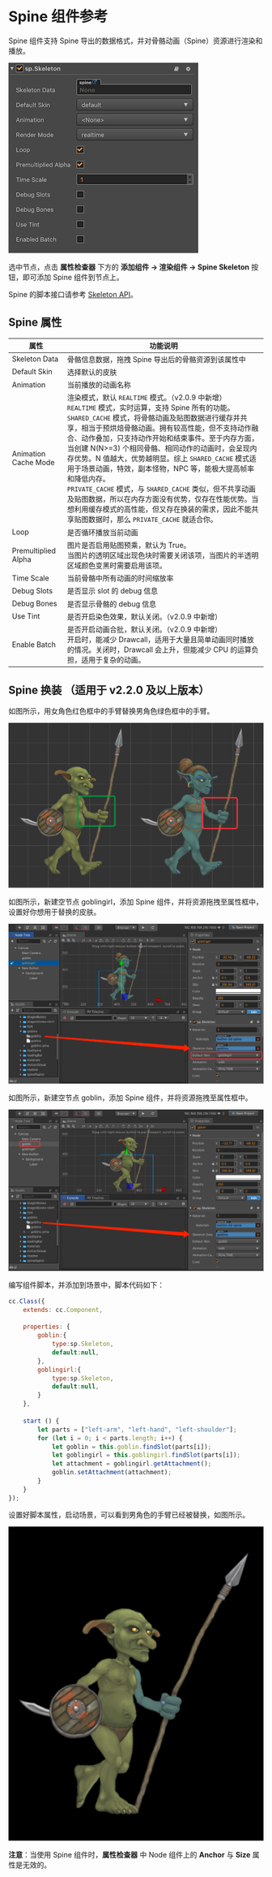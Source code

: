 # Spine 组件参考

Spine 组件支持 Spine 导出的数据格式，并对骨骼动画（Spine）资源进行渲染和播放。

![spine](./spine/spine-properties.png)

选中节点，点击 **属性检查器** 下方的 **添加组件 -> 渲染组件 -> Spine Skeleton** 按钮，即可添加 Spine 组件到节点上。

Spine 的脚本接口请参考 [Skeleton API](../../../api/zh/classes/Skeleton.html)。

## Spine 属性

| 属性 |   功能说明
| --------------------- | ------------------ |
| Skeleton Data         | 骨骼信息数据，拖拽 Spine 导出后的骨骼资源到该属性中
| Default Skin          | 选择默认的皮肤
| Animation             | 当前播放的动画名称
| Animation Cache Mode  | 渲染模式，默认 `REALTIME` 模式。（v2.0.9 中新增）<br>`REALTIME` 模式，实时运算，支持 Spine 所有的功能。<br>`SHARED_CACHE` 模式，将骨骼动画及贴图数据进行缓存并共享，相当于预烘焙骨骼动画。拥有较高性能，但不支持动作融合、动作叠加，只支持动作开始和结束事件。至于内存方面，当创建 N(N>=3) 个相同骨骼、相同动作的动画时，会呈现内存优势。N 值越大，优势越明显。综上 `SHARED_CACHE` 模式适用于场景动画，特效，副本怪物，NPC 等，能极大提高帧率和降低内存。<br>`PRIVATE_CACHE` 模式，与 `SHARED_CACHE` 类似，但不共享动画及贴图数据，所以在内存方面没有优势，仅存在性能优势。当想利用缓存模式的高性能，但又存在换装的需求，因此不能共享贴图数据时，那么 `PRIVATE_CACHE` 就适合你。
| Loop                  | 是否循环播放当前动画
| Premultiplied Alpha   | 图片是否启用贴图预乘，默认为 True。<br>当图片的透明区域出现色块时需要关闭该项，当图片的半透明区域颜色变黑时需要启用该项。
| Time Scale            | 当前骨骼中所有动画的时间缩放率
| Debug Slots           | 是否显示 slot 的 debug 信息
| Debug Bones           | 是否显示骨骼的 debug 信息
| Use Tint              | 是否开启染色效果，默认关闭。（v2.0.9 中新增）
| Enable Batch          | 是否开启动画合批，默认关闭。（v2.0.9 中新增）<br>开启时，能减少 Drawcall，适用于大量且简单动画同时播放的情况。关闭时，Drawcall 会上升，但能减少 CPU 的运算负担，适用于复杂的动画。

## Spine 换装 （适用于 v2.2.0 及以上版本）

如图所示，用女角色红色框中的手臂替换男角色绿色框中的手臂。

![spine-cloth](./spine/cloth0.png)

如图所示，新建空节点 goblingirl，添加 Spine 组件，并将资源拖拽至属性框中，设置好你想用于替换的皮肤。

![spine-cloth](./spine/cloth1.png)

如图所示，新建空节点 goblin，添加 Spine 组件，并将资源拖拽至属性框中。

![spine-cloth](./spine/cloth2.png)

编写组件脚本，并添加到场景中，脚本代码如下：
```js
cc.Class({
    extends: cc.Component,

    properties: {
        goblin:{
            type:sp.Skeleton,
            default:null,
        },
        goblingirl:{
            type:sp.Skeleton,
            default:null,
        }
    },

    start () {
        let parts = ["left-arm", "left-hand", "left-shoulder"];
        for (let i = 0; i < parts.length; i++) {
            let goblin = this.goblin.findSlot(parts[i]);
            let goblingirl = this.goblingirl.findSlot(parts[i]);
            let attachment = goblingirl.getAttachment();
            goblin.setAttachment(attachment);
        }
    }
});
```

设置好脚本属性，启动场景，可以看到男角色的手臂已经被替换，如图所示。

![spine-cloth](./spine/cloth3.png)

**注意**：当使用 Spine 组件时，**属性检查器** 中 Node 组件上的 **Anchor** 与 **Size** 属性是无效的。

